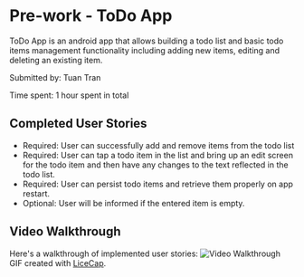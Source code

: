 # Pre-work - ToDo App

ToDo App is an android app that allows building a todo list and basic todo items management functionality including adding new items, editing and deleting an existing item.

Submitted by: Tuan Tran

Time spent: 1 hour spent in total

## Completed User Stories
- Required: User can successfully add and remove items from the todo list
- Required: User can tap a todo item in the list and bring up an edit screen for the todo item and then have any changes to the text reflected in the todo list.
- Required: User can persist todo items and retrieve them properly on app restart.
- Optional: User will be informed if the entered item is empty.

## Video Walkthrough 
Here's a walkthrough of implemented user stories:
<img src='http://i.imgur.com/link/to/your/gif/file.gif' title='Video Walkthrough' width='' alt='Video Walkthrough' />
GIF created with [LiceCap](http://www.cockos.com/licecap/).


